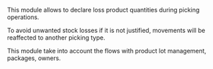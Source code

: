 This module allows to declare loss product quantities during picking operations.

To avoid unwanted stock losses if it is not justified, movements will be reaffected to
another picking type.

This module take into account the flows with product lot management, packages, owners.
